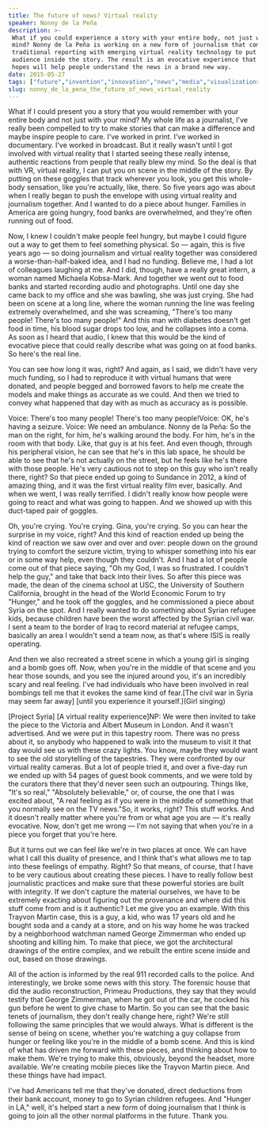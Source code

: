 ```yaml
---
title: The future of news? Virtual reality
speaker: Nonny de la Peña
description: >-
 What if you could experience a story with your entire body, not just with your
 mind? Nonny de la Peña is working on a new form of journalism that combines
 traditional reporting with emerging virtual reality technology to put the
 audience inside the story. The result is an evocative experience that de la Peña
 hopes will help people understand the news in a brand new way.
date: 2015-05-27
tags: ["future","invention","innovation","news","media","visualizations","journalism","storytelling","virtual-reality"]
slug: nonny_de_la_pena_the_future_of_news_virtual_reality
---
```


What if I could present you a story that you would remember with your entire body and not
just with your mind? My whole life as a journalist, I've really been compelled to try to
make stories that can make a difference and maybe inspire people to care. I've worked in
print. I've worked in documentary. I've worked in broadcast. But it really wasn't until I
got involved with virtual reality that I started seeing these really intense, authentic
reactions from people that really blew my mind. So the deal is that with VR, virtual
reality, I can put you on scene in the middle of the story. By putting on these goggles
that track wherever you look, you get this whole-body sensation, like you're actually,
like, there. So five years ago was about when I really began to push the envelope with
using virtual reality and journalism together. And I wanted to do a piece about hunger.
Families in America are going hungry, food banks are overwhelmed, and they're often
running out of food.

Now, I knew I couldn't make people feel hungry, but maybe I could figure out a way to get
them to feel something physical. So — again, this is five years ago — so doing journalism
and virtual reality together was considered a worse-than-half-baked idea, and I had no
funding. Believe me, I had a lot of colleagues laughing at me. And I did, though, have a
really great intern, a woman named Michaela Kobsa-Mark. And together we went out to food
banks and started recording audio and photographs. Until one day she came back to my
office and she was bawling, she was just crying. She had been on scene at a long line,
where the woman running the line was feeling extremely overwhelmed, and she was screaming,
"There's too many people! There's too many people!" And this man with diabetes doesn't get
food in time, his blood sugar drops too low, and he collapses into a coma. As soon as I
heard that audio, I knew that this would be the kind of evocative piece that could really
describe what was going on at food banks. So here's the real line.

You can see how long it was, right? And again, as I said, we didn't have very much
funding, so I had to reproduce it with virtual humans that were donated, and people begged
and borrowed favors to help me create the models and make things as accurate as we could.
And then we tried to convey what happened that day with as much as accuracy as is
possible.

Voice: There's too many people! There's too many people!Voice: OK, he's having a
seizure. Voice: We need an ambulance. Nonny de la Peña: So the man on the right, for him,
he's walking around the body. For him, he's in the room with that body. Like, that guy is
at his feet. And even though, through his peripheral vision, he can see that he's in this
lab space, he should be able to see that he's not actually on the street, but he feels
like he's there with those people. He's very cautious not to step on this guy who isn't
really there, right? So that piece ended up going to Sundance in 2012, a kind of amazing
thing, and it was the first virtual reality film ever, basically. And when we went, I was
really terrified. I didn't really know how people were going to react and what was going
to happen. And we showed up with this duct-taped pair of goggles.

Oh, you're crying. You're crying. Gina, you're crying. So you can hear the surprise in my
voice, right? And this kind of reaction ended up being the kind of reaction we saw over
and over and over: people down on the ground trying to comfort the seizure victim, trying
to whisper something into his ear or in some way help, even though they couldn't. And I
had a lot of people come out of that piece saying, "Oh my God, I was so frustrated. I
couldn't help the guy," and take that back into their lives. So after this piece was made,
the dean of the cinema school at USC, the University of Southern California, brought in
the head of the World Economic Forum to try "Hunger," and he took off the goggles, and he
commissioned a piece about Syria on the spot. And I really wanted to do something about
Syrian refugee kids, because children have been the worst affected by the Syrian civil
war. I sent a team to the border of Iraq to record material at refugee camps, basically an
area I wouldn't send a team now, as that's where ISIS is really operating.

And then we also recreated a street scene in which a young girl is singing and a bomb goes
off. Now, when you're in the middle of that scene and you hear those sounds, and you see
the injured around you, it's an incredibly scary and real feeling. I've had individuals
who have been involved in real bombings tell me that it evokes the same kind of fear.[The
civil war in Syria may seem far away] [until you experience it yourself.](Girl
singing)

[Project Syria] [A virtual reality experience]NP: We were then invited to take the piece
to the Victoria and Albert Museum in London. And it wasn't advertised. And we were put in
this tapestry room. There was no press about it, so anybody who happened to walk into the
museum to visit it that day would see us with these crazy lights. You know, maybe they
would want to see the old storytelling of the tapestries. They were confronted by our
virtual reality cameras. But a lot of people tried it, and over a five-day run we ended up
with 54 pages of guest book comments, and we were told by the curators there that they'd
never seen such an outpouring. Things like, "It's so real," "Absolutely believable," or,
of course, the one that I was excited about, "A real feeling as if you were in the middle
of something that you normally see on the TV news."So, it works, right? This stuff works.
And it doesn't really matter where you're from or what age you are — it's really
evocative. Now, don't get me wrong — I'm not saying that when you're in a piece you forget
that you're here.

But it turns out we can feel like we're in two places at once. We can have what I call
this duality of presence, and I think that's what allows me to tap into these feelings of
empathy. Right? So that means, of course, that I have to be very cautious about creating
these pieces. I have to really follow best journalistic practices and make sure that these
powerful stories are built with integrity. If we don't capture the material ourselves, we
have to be extremely exacting about figuring out the provenance and where did this stuff
come from and is it authentic? Let me give you an example. With this Trayvon Martin case,
this is a guy, a kid, who was 17 years old and he bought soda and a candy at a store, and
on his way home he was tracked by a neighborhood watchman named George Zimmerman who ended
up shooting and killing him. To make that piece, we got the architectural drawings of the
entire complex, and we rebuilt the entire scene inside and out, based on those
drawings.

All of the action is informed by the real 911 recorded calls to the police. And
interestingly, we broke some news with this story. The forensic house that did the audio
reconstruction, Primeau Productions, they say that they would testify that George
Zimmerman, when he got out of the car, he cocked his gun before he went to give chase to
Martin. So you can see that the basic tenets of journalism, they don't really change here,
right? We're still following the same principles that we would always. What is different
is the sense of being on scene, whether you're watching a guy collapse from hunger or
feeling like you're in the middle of a bomb scene. And this is kind of what has driven me
forward with these pieces, and thinking about how to make them. We're trying to make this,
obviously, beyond the headset, more available. We're creating mobile pieces like the
Trayvon Martin piece. And these things have had impact.

I've had Americans tell me that they've donated, direct deductions from their bank
account, money to go to Syrian children refugees. And "Hunger in LA," well, it's helped
start a new form of doing journalism that I think is going to join all the other normal
platforms in the future. Thank you.

<!--
ad_duration=3.33
comment_count=50
event="TEDWomen 2015"
external_start_time=0
intro_duration=11.82
is_subtitle_required="False"
is_talk_featured="True"
language="en"
language_swap="False"
native_language="en"
number_of_related_talks=5
number_of_speakers=1
number_of_subtitled_videos=28
number_of_tags=9
number_of_talk_download_languages=28
number_of_talk_more_resources=0
number_of_talk_recommendations=0
number_of_talks_take_actions=0
post_ad_duration=0.83
published_timestamp="2015-11-17 16:20:02"
recording_date="2015-05-27"
speaker_description="Virtual reality pioneer"
speaker_is_published=1
speaker_name="Nonny de la Peña"
talk_name="The future of news? Virtual reality"
talks_tags=["future","invention","innovation","news","media","visualizations","journalism","storytelling","virtual-reality"]
url_audio="https://download.ted.com/talks/NonnydelaPena_2015W.mp3?apikey=acme-roadrunner"
url_photo_speaker="https://pe.tedcdn.com/images/ted/c874c897c0568fc9755c7eadd01b15e85aa039ab_254x191.jpg"
url_photo_talk="https://s3.amazonaws.com/talkstar-photos/uploads/72490b81-ad69-4e81-aa79-0e22a902df38/NonnydelaPena_2015W-embed.jpg"
url_webpage="https://www.ted.com/talks/nonny_de_la_pena_the_future_of_news_virtual_reality"
video_type_name="TED Stage Talk"
-->
